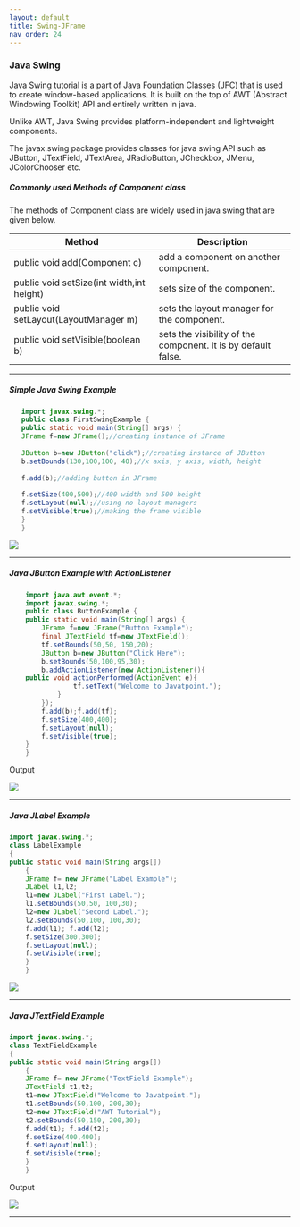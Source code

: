 ```yaml
---
layout: default
title: Swing-JFrame
nav_order: 24
---
```

### Java Swing 

Java Swing tutorial is a part of Java Foundation Classes (JFC) that is used to create window-based applications. It is built on the top of AWT (Abstract Windowing Toolkit) API and entirely written in java.

Unlike AWT, Java Swing provides platform-independent and lightweight components.

The javax.swing package provides classes for java swing API such as JButton, JTextField, JTextArea, JRadioButton, JCheckbox, JMenu, JColorChooser etc.

##### Commonly used Methods of Component class
     
The methods of Component class are widely used in java swing that are given below.

  |Method	|Description|
  |----|------|
  |public void add(Component c)	|add a component on another component.|
  |public void setSize(int width,int height)|	sets size of the component.|
  |public void setLayout(LayoutManager m)	|sets the layout manager for the component.|
  |public void setVisible(boolean b)	|sets the visibility of the component. It is by default false.|
     
 ------
 
 ##### Simple Java Swing Example
 
 ```java
    import javax.swing.*;  
    public class FirstSwingExample {  
    public static void main(String[] args) {  
    JFrame f=new JFrame();//creating instance of JFrame  
              
    JButton b=new JButton("click");//creating instance of JButton  
    b.setBounds(130,100,100, 40);//x axis, y axis, width, height  
              
    f.add(b);//adding button in JFrame  
              
    f.setSize(400,500);//400 width and 500 height  
    f.setLayout(null);//using no layout managers  
    f.setVisible(true);//making the frame visible  
    }  
    }  
```

![](https://static.javatpoint.com/images/swingbutton.JPG)



------

##### Java JButton Example with ActionListener

```java
    import java.awt.event.*;  
    import javax.swing.*;    
    public class ButtonExample {  
    public static void main(String[] args) {  
        JFrame f=new JFrame("Button Example");  
        final JTextField tf=new JTextField();  
        tf.setBounds(50,50, 150,20);  
        JButton b=new JButton("Click Here");  
        b.setBounds(50,100,95,30);  
        b.addActionListener(new ActionListener(){  
    public void actionPerformed(ActionEvent e){  
                tf.setText("Welcome to Javatpoint.");  
            }  
        });  
        f.add(b);f.add(tf);  
        f.setSize(400,400);  
        f.setLayout(null);  
        f.setVisible(true);   
    }  
    }  
```

Output

![](https://static.javatpoint.com/java/swing/images/java-jbutton2.png)

---------

##### Java JLabel Example

```java
import javax.swing.*;  
class LabelExample  
{  
public static void main(String args[])  
    {  
    JFrame f= new JFrame("Label Example");  
    JLabel l1,l2;  
    l1=new JLabel("First Label.");  
    l1.setBounds(50,50, 100,30);  
    l2=new JLabel("Second Label.");  
    l2.setBounds(50,100, 100,30);  
    f.add(l1); f.add(l2);  
    f.setSize(300,300);  
    f.setLayout(null);  
    f.setVisible(true);  
    }  
    }
```

![](https://static.javatpoint.com/java/swing/images/java-jlabel1.png)

-------

##### Java JTextField Example

```java
import javax.swing.*;  
class TextFieldExample  
{  
public static void main(String args[])  
    {  
    JFrame f= new JFrame("TextField Example");  
    JTextField t1,t2;  
    t1=new JTextField("Welcome to Javatpoint.");  
    t1.setBounds(50,100, 200,30);  
    t2=new JTextField("AWT Tutorial");  
    t2.setBounds(50,150, 200,30);  
    f.add(t1); f.add(t2);  
    f.setSize(400,400);  
    f.setLayout(null);  
    f.setVisible(true);  
    }  
    }
```
Output

![](https://static.javatpoint.com/java/swing/images/java-jtextfield1.png)


-------

